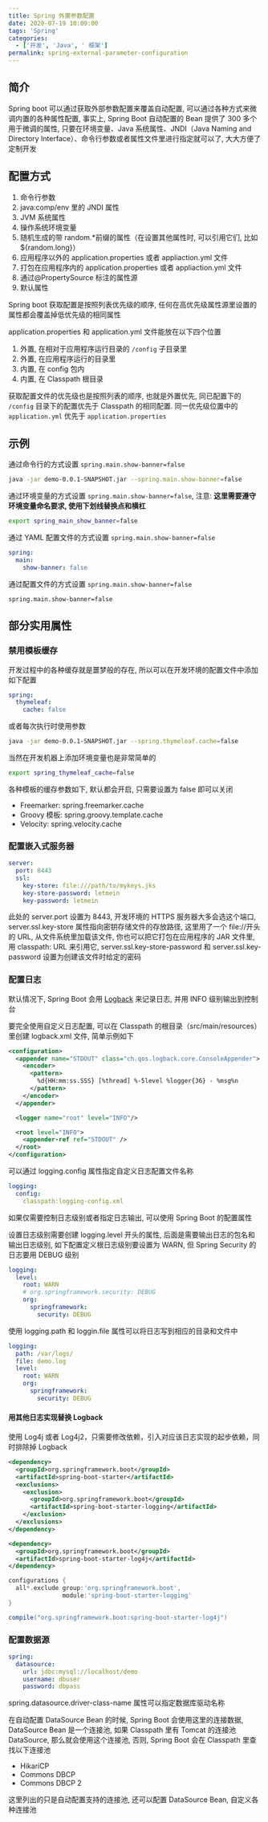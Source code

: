 ```yaml
---
title: Spring 外置参数配置
date: 2020-07-19 10:00:00
tags: 'Spring'
categories:
  - ['开发', 'Java', ' 框架']
permalink: spring-external-parameter-configuration
---
```


## 简介

Spring boot 可以通过获取外部参数配置来覆盖自动配置, 可以通过各种方式来微调内置的各种属性配置, 事实上, Spring Boot 自动配置的 Bean 提供了 300 多个用于微调的属性, 只要在环境变量、Java 系统属性、JNDI（Java Naming and Directory Interface）、命令行参数或者属性文件里进行指定就可以了, 大大方便了定制开发

## 配置方式

1. 命令行参数
1. java:comp/env 里的 JNDI 属性
1. JVM 系统属性
1. 操作系统环境变量
1. 随机生成的带 random.*前缀的属性（在设置其他属性时, 可以引用它们, 比如${random.long}）
1. 应用程序以外的 application.properties 或者 appliaction.yml 文件
1. 打包在应用程序内的 application.properties 或者 appliaction.yml 文件
1. 通过@PropertySource 标注的属性源
1. 默认属性

Spring boot 获取配置是按照列表优先级的顺序, 任何在高优先级属性源里设置的属性都会覆盖掉低优先级的相同属性

application.properties 和 application.yml 文件能放在以下四个位置

1. 外置, 在相对于应用程序运行目录的 `/config` 子目录里
1. 外置, 在应用程序运行的目录里
1. 内置, 在 config 包内
1. 内置, 在 Classpath 根目录

获取配置文件的优先级也是按照列表的顺序, 也就是外置优先, 同已配置下的 `/config` 目录下的配置优先于 Classpath 的相同配置. 同一优先级位置中的 `application.yml` 优先于 `application.properties`

<!-- more -->

## 示例

通过命令行的方式设置 `spring.main.show-banner=false`

```sh
java -jar demo-0.0.1-SNAPSHOT.jar --spring.main.show-banner=false
```

通过环境变量的方式设置 `spring.main.show-banner=false`, 注意: **这里需要遵守环境变量命名要求, 使用下划线替换点和横杠**

```sh
export spring_main_show_banner=false
```

通过 YAML 配置文件的方式设置 `spring.main.show-banner=false`

```yaml
spring:
  main:
    show-banner: false
```

通过配置文件的方式设置 `spring.main.show-banner=false`

```prop
spring.main.show-banner=false
```

## 部分实用属性

### 禁用模板缓存

开发过程中的各种缓存就是噩梦般的存在, 所以可以在开发环境的配置文件中添加如下配置

```yaml
spring:
  thymeleaf:
    cache: false
```

或者每次执行时使用参数

```sh
java -jar demo-0.0.1-SNAPSHOT.jar --spring.thymeleaf.cache=false
```

当然在开发机器上添加环境变量也是非常简单的

```sh
export spring_thymeleaf_cache=false
```

各种模板的缓存参数如下, 默认都会开启, 只需要设置为 false 即可以关闭

- Freemarker: spring.freemarker.cache
- Groovy 模板: spring.groovy.template.cache
- Velocity: spring.velocity.cache

### 配置嵌入式服务器

```yaml
server:
  port: 8443
  ssl:
    key-store: file:///path/to/mykeys.jks
    key-store-password: letmein
    key-password: letmein
```

此处的 server.port 设置为 8443, 开发环境的 HTTPS 服务器大多会选这个端口, server.ssl.key-store 属性指向密钥存储文件的存放路径, 这里用了一个 file://开头的 URL, 从文件系统里加载该文件, 你也可以把它打包在应用程序的 JAR 文件里, 用 classpath: URL 来引用它, server.ssl.key-store-password 和 server.ssl.key-password 设置为创建该文件时给定的密码

### 配置日志

默认情况下, Spring Boot 会用 [Logback](http://logback.qos.ch) 来记录日志, 并用 INFO 级别输出到控制台

要完全使用自定义日志配置, 可以在 Classpath 的根目录（src/main/resources）里创建 logback.xml 文件, 简单示例如下

```xml
<configuration>
  <appender name="STDOUT" class="ch.qos.logback.core.ConsoleAppender">
    <encoder>
      <pattern>
        %d{HH:mm:ss.SSS} [%thread] %-5level %logger{36} - %msg%n
      </pattern>
    </encoder>
  </appender>

  <logger name="root" level="INFO"/>

  <root level="INFO">
    <appender-ref ref="STDOUT" />
  </root>
</configuration>
```

可以通过 logging.config 属性指定自定义日志配置文件名称

```yaml
logging:
  config:
    classpath:logging-config.xml
```

如果仅需要控制日志级别或者指定日志输出, 可以使用 Spring Boot 的配置属性

设置日志级别需要创建 logging.level 开头的属性, 后面是需要输出日志的包名和输出日志级别, 如下配置定义根日志级别要设置为 WARN, 但 Spring Security 的日志要用 DEBUG 级别

```yaml
logging:
  level:
    root: WARN
    # org.springframework.security: DEBUG
    org:
      springframework:
        security: DEBUG
```

使用 logging.path 和 loggin.file 属性可以将日志写到相应的目录和文件中

```yaml
logging:
  path: /var/logs/
  file: demo.log
  level:
    root: WARN
    org:
      springframework:
        security: DEBUG
```

#### 用其他日志实现替换 Logback

使用 Log4j 或者 Log4j2，只需要修改依赖，引入对应该日志实现的起步依赖，同时排除掉 Logback

```xml
<dependency>
  <groupId>org.springframework.boot</groupId>
  <artifactId>spring-boot-starter</artifactId>
  <exclusions>
    <exclusion>
      <groupId>org.springframework.boot</groupId>
      <artifactId>spring-boot-starter-logging</artifactId>
    </exclusion>
  </exclusions>
</dependency>

<dependency>
  <groupId>org.springframework.boot</groupId>
  <artifactId>spring-boot-starter-log4j</artifactId>
</dependency>
```

```gradle
configurations {
  all*.exclude group:'org.springframework.boot',
               module:'spring-boot-starter-logging'
}

compile("org.springframework.boot:spring-boot-starter-log4j")
```

### 配置数据源

```yaml
spring:
  datasource:
    url: jdbc:mysql://localhost/demo
    username: dbuser
    password: dbpass
```

spring.datasource.driver-class-name 属性可以指定数据库驱动名称

在自动配置 DataSource Bean 的时候, Spring Boot 会使用这里的连接数据, DataSource Bean 是一个连接池, 如果 Classpath 里有 Tomcat 的连接池 DataSource, 那么就会使用这个连接池, 否则, Spring Boot 会在 Classpath 里查找以下连接池

- HikariCP
- Commons DBCP
- Commons DBCP 2

这里列出的只是自动配置支持的连接池, 还可以配置 DataSource Bean, 自定义各种连接池
